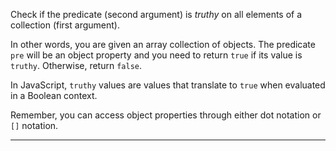<div class="challenge-instructions intermediate-algorithm-scripting"><div><section id="description">
<p>Check if the predicate (second argument) is <dfn>truthy</dfn> on all elements of a collection (first argument).</p>
<p>In other words, you are given an array collection of objects. The predicate <code>pre</code> will be an object property and you need to return <code>true</code> if its value is <code>truthy</code>. Otherwise, return <code>false</code>.</p>
<p>In JavaScript, <code>truthy</code> values are values that translate to <code>true</code> when evaluated in a Boolean context.</p>
<p>Remember, you can access object properties through either dot notation or <code>[]</code> notation.</p>
</section></div><hr/></div>
